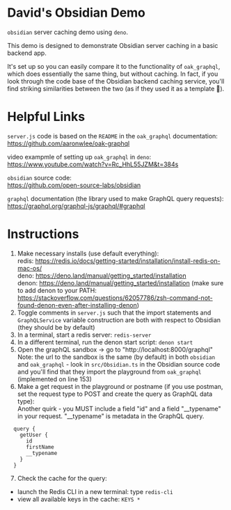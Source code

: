 # David's Obsidian Demo
`obsidian` server caching demo using `deno`. 

This demo is designed to demonstrate Obsidian server caching in a basic backend app. 

It's set up so you can easily compare it to the functionality of `oak_graphql`, which does essentially the same thing, but without caching. In fact, if you look through the code base of the Obsidian backend caching service, you'll find striking similarities between the two (as if they used it as a template 👀).

# Helpful Links

`server.js` code is based on the `README` in the `oak_graphql` documentation:<br />
https://github.com/aaronwlee/oak-graphql

video exampmle of setting up `oak_graphql` in `deno`:<br />
https://www.youtube.com/watch?v=Rc_HhL55JZM&t=384s

`obsidian` source code:<br />
https://github.com/open-source-labs/obsidian

`graphql` documentation (the library used to make GraphQL query requests):
https://graphql.org/graphql-js/graphql/#graphql

# Instructions
1. Make necessary installs (use default everything):<br />
  redis: https://redis.io/docs/getting-started/installation/install-redis-on-mac-os/<br />
  deno: https://deno.land/manual/getting_started/installation<br />
  denon: https://deno.land/manual/getting_started/installation (make sure to add denon to your PATH: https://stackoverflow.com/questions/62057786/zsh-command-not-found-denon-even-after-installing-denon)
2. Toggle comments in `server.js` such that the import statements and `GraphQLService` variable construction are both with respect to Obsidian (they should be by default)
3. In a terminal, start a redis server: `redis-server`
4. In a different terminal, run the denon start script: `denon start`
5. Open the graphQL sandbox -> go to "http://localhost:8000/graphql"<br />
    Note: the url to the sandbox is the same (by default) in both `obsidian` and `oak_graphql` - look in `src/Obsidian.ts` in the Obsidian source code and you'll find that they import the playground from `oak_graphql` (implemented on line 153)
6. Make a get request in the playground or postname (if you use postman, set the request type to POST and create the query as GraphQL data type): <br />
  Another quirk - you MUST include a field "id" and a field "__typename" in your request. "__typename" is metadata in the GraphQL query.
  ```
    query {
      getUser {
        id
        firstName
        __typename
      }
    }
  ```
7. Check the cache for the query:
  * launch the Redis CLI in a new terminal: type `redis-cli`
  * view all available keys in the cache: `KEYS *`
  